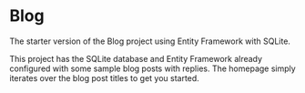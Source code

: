 # Blog
The starter version of the Blog project using Entity Framework with SQLite.

This project has the SQLite database and Entity Framework already configured with some sample blog posts with replies. The homepage simply iterates over the blog post titles to get you started.